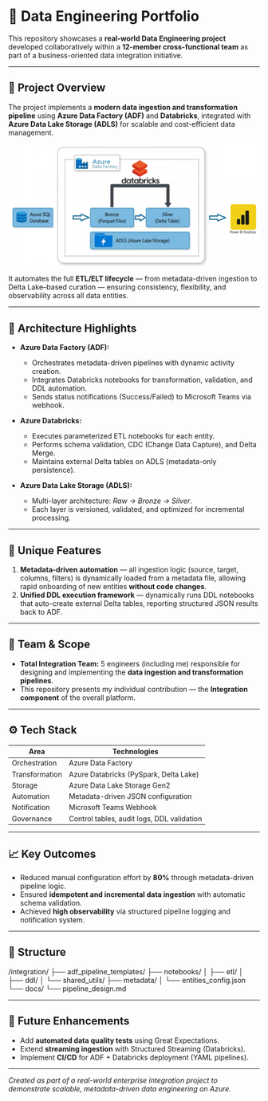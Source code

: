 # 🧠 Data Engineering Portfolio

This repository showcases a **real-world Data Engineering project** developed collaboratively within a **12-member cross-functional team** as part of a business-oriented data integration initiative.

---

## 🚀 Project Overview

The project implements a **modern data ingestion and transformation pipeline** using **Azure Data Factory (ADF)** and **Databricks**, integrated with **Azure Data Lake Storage (ADLS)** for scalable and cost-efficient data management.

![ADF+Databricks ETL Pipeline](https://github.com/Kavoondev/Data-Engineering-Portfolio/blob/main/assets/etl_arch.jpg)

It automates the full **ETL/ELT lifecycle** — from metadata-driven ingestion to Delta Lake–based curation — ensuring consistency, flexibility, and observability across all data entities.

---

## 🧩 Architecture Highlights

- **Azure Data Factory (ADF):**
  - Orchestrates metadata-driven pipelines with dynamic activity creation.
  - Integrates Databricks notebooks for transformation, validation, and DDL automation.
  - Sends status notifications (Success/Failed) to Microsoft Teams via webhook.

- **Azure Databricks:**
  - Executes parameterized ETL notebooks for each entity.
  - Performs schema validation, CDC (Change Data Capture), and Delta Merge.
  - Maintains external Delta tables on ADLS (metadata-only persistence).

- **Azure Data Lake Storage (ADLS):**
  - Multi-layer architecture: *Raw → Bronze → Silver*.
  - Each layer is versioned, validated, and optimized for incremental processing.

---

## 🌟 Unique Features

1. **Metadata-driven automation** — all ingestion logic (source, target, columns, filters) is dynamically loaded from a metadata file, allowing rapid onboarding of new entities **without code changes**.  
2. **Unified DDL execution framework** — dynamically runs DDL notebooks that auto-create external Delta tables, reporting structured JSON results back to ADF.

---

## 👥 Team & Scope

- **Total Integration Team:** 5 engineers (including me) responsible for designing and implementing the **data ingestion and transformation pipelines**.  
- This repository presents my individual contribution — the **Integration component** of the overall platform.

---

## ⚙️ Tech Stack

| Area | Technologies |
|------|---------------|
| Orchestration | Azure Data Factory |
| Transformation | Azure Databricks (PySpark, Delta Lake) |
| Storage | Azure Data Lake Storage Gen2 |
| Automation | Metadata-driven JSON configuration |
| Notification | Microsoft Teams Webhook |
| Governance | Control tables, audit logs, DDL validation |

---

## 📈 Key Outcomes

- Reduced manual configuration effort by **80%** through metadata-driven pipeline logic.  
- Ensured **idempotent and incremental data ingestion** with automatic schema validation.  
- Achieved **high observability** via structured pipeline logging and notification system.

---

## 📂 Structure

/integration/
├── adf_pipeline_templates/
├── notebooks/
│ ├── etl/
│ ├── ddl/
│ └── shared_utils/
├── metadata/
│ └── entities_config.json
└── docs/
└── pipeline_design.md

---

## 🧭 Future Enhancements

- Add **automated data quality tests** using Great Expectations.  
- Extend **streaming ingestion** with Structured Streaming (Databricks).  
- Implement **CI/CD** for ADF + Databricks deployment (YAML pipelines).

---

*Created as part of a real-world enterprise integration project to demonstrate scalable, metadata-driven data engineering on Azure.*